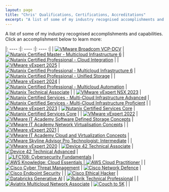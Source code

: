 ```yaml
---
layout: page
title: "Chris' Qualifications, Certifications, Accreditations"
excerpt: "A list of some of my industry recognised accomplishments and capabilities"
---
```

A list of some of my industry recognised accomplishments and capabilities. Click an accomplishment below to learn more:

 

|:  ----  :|:  ----  :|:  ----  :|
|  <a target="_blank" href="https://www.credly.com/badges/dde3fd17-475c-42cc-8bf0-2b59b0c9f521/public_url"><img alt="VMware Broadcom VCP-DCV" src="/images/pages/vcp-dcv.png"></a> |  <a target="_blank" href="https://www.credly.com/badges/2450b422-6849-4560-bdba-ecc0334b8e41/public_url"><img alt="Nutanix Certified Master - Multicloud Infrastructure 6" src="/images/pages/nutanix-certified-master-mci.png"></a>  |  <a target="_blank" href="https://www.credly.com/badges/845e4f77-016e-4111-b75b-22da03634407/public_url"><img alt="Nutanix Certified Professional - Cloud Integration" src="/images/pages/nutanix-certified-professional-ci.png"></a>  |
|  <a target="_blank" href="https://vexpert.vmware.com/directory/5800"><img alt="VMware vExpert 2025" src="/images/pages/vexpert2025.png"></a>   |  <a target="_blank" href="https://www.credly.com/badges/231fa9a9-fd75-4cc9-b7b2-f7e7a50a2c18/public_url"><img alt="Nutanix Certified Professional - Multicloud Infrastructure 6" src="/images/pages/nutanix-certified-professional-mci.png"></a>  |  <a target="_blank" href="https://www.credly.com/badges/3f3278eb-690f-4af3-a301-265c7427c821/public_url"><img alt="Nutanix Certified Professional - Unified Storage" src="/images/pages/ncp-us.png"></a>   |
|  <a target="_blank" href="https://vexpert.vmware.com/directory/5800"><img alt="VMware vExpert 2024" src="/images/pages/vexpert2024.png"></a>  |  <a target="_blank" href="https://www.credly.com/badges/e8439989-dcff-4d74-bdc7-766a897bfb65/public_url"><img alt="Nutanix Certified Professional - Multicloud Automation" src="/images/pages/nutanix-certified-professional-mca.png"></a>   |  <a target="_blank" href="https://www.credly.com/badges/92df0772-aaaa-4b46-a98f-7dcc197dac0c/public_url"><img alt="Nutanix Technical Associate" src="/images/pages/nutanix-technical-associate.png"></a>  | 
|  <a target="_blank" href="https://vexpert.vmware.com/directory/5800"><img alt="VMware vExpert NSX 2023" src="/images/pages/vexpert-nsx-2023.png"></a>  |  <a target="_blank" href="https://www.credly.com/badges/d596cb69-1b1c-41c6-b02b-4a9ed11135af/public_url"><img alt="Nutanix Certified Services - Multi-Cloud Infrastructure Advanced" src="/images/pages/ncs-mci-adv.png"></a>   |  <a target="_blank" href="https://www.credly.com/badges/c8de3591-28d9-4874-b4f5-37e6d4ffb5ad/public_url"><img alt="Nutanix Certified Services - Multi-Cloud Infrastructure Proficient" src="/images/pages/ncs-mci-pro.png"></a>   |
|  <a target="_blank" href="https://vexpert.vmware.com/directory/5800"><img alt="VMware vExpert 2023" src="/images/pages/vexpert2023.png"></a>  |  <a target="_blank" href="https://www.credly.com/badges/f9079c9d-cb64-425e-b255-793f2fcc8ec6/public_url"><img alt="Nutanix Certified Services Core" src="/images/pages/ncs-core-5.png"></a>  |  <a target="_blank" href="https://www.credly.com/badges/b107951b-31e5-4f0d-a41b-bc49dee54b95/public_url"><img alt="Nutanix Certified Services Core" src="/images/pages/ncs-core.png"></a>  |
|  <a target="_blank" href="https://vexpert.vmware.com/directory/5800"><img alt="VMware vExpert 2022" src="/images/pages/vexpert2022.png"></a>  |  <a target="_blank" href="https://www.credly.com/badges/83bbadbe-dbe6-4d3d-90c2-6a553e0bfae3/public_url"><img alt="VMware IT Academy Software Defined Storage Concepts" src="/images/pages/it-academy-sdc.png"></a>  |  <a target="_blank" href="https://www.credly.com/badges/b9197d7b-a0ca-4c53-94da-63b1618ab941/public_url"><img alt="VMware IT Academy Network Virtualisation Concepts" src="/images/pages/it-academy-nvc.png"></a>  |
|  <a target="_blank" href="https://vexpert.vmware.com/directory/5800"><img alt="VMware vExpert 2021" src="/images/pages/vexpert2021.png"></a>  |  <a target="_blank" href="https://www.credly.com/badges/482bbdd4-4837-42d6-b0ad-affda8611f35/public_url"><img alt="VMware IT Academy Cloud and Virtualization Concepts" src="/images/pages/it-academy-cvc.png"></a>  |  <a target="_blank" href="https://www.credly.com/badges/a5e890b5-8b0f-4939-b1a6-4ec82653b68b/public_url"><img alt="VMware Skyline Advisor Pro Technologist: Intermediate" src="/images/pages/skyline-pro.png"></a>  |
| <a target="_blank" href="https://vexpert.vmware.com/directory/5800"><img alt="VMware vExpert 2020" src="/images/pages/vexpert2020.png"></a>  |  <a target="_blank" href="https://partners.device42.com/#/learning/certifications"><img alt="Device 42 Technical Associate" src="/images/pages/d42tasc.png"></a>  |  <a target="_blank" href="https://partners.device42.com/#/learning/certifications"><img alt="Device 42 Technical Advanced" src="/images/pages/d42tadv.png"></a>  |  
|  <a target="_blank" href="https://www.credly.com/badges/57a2cb68-61ff-442d-b535-a3c84672bbc1/public_url"><img alt="LFC108: Cybersecurity Fundamentals" src="/images/pages/lfc108.png"></a>  |  <a target="_blank" href="https://www.credly.com/badges/18426256-7ee1-4ef8-89a6-83f9f7f22c79/public_url"><img alt="AWS Knowledge: Cloud Essentials" src="/images/pages/aws-cloud-essentials.png">  |  <a target="_blank" href="https://www.credly.com/badges/8e70dfd5-1d0e-4856-b279-1159b33c373a/public_url"><img alt="AWS Cloud Practitioner" src="/images/pages/aws-cloud-practitioner.png"></a>  |
|  <a target="_blank" href="https://www.credly.com/badges/da4465a3-9ebe-4a6e-a798-030f1183236f/public_url"><img alt="Cisco Cyber Threat Management" src="/images/pages/cisco-ctm.png"></a>  |  <a target="_blank" href="https://www.credly.com/badges/5e9492b3-6a70-4e6e-8798-55568e61145e/public_url"><img alt="Cisco Network Defence" src="/images/pages/cisco-nd.png"></a>  |  <a target="_blank" href="https://www.credly.com/badges/b0bacff1-7c44-48bb-89f4-8f06def6f3f9/public_url"><img alt="Cisco Endpoint Security" src="/images/pages/cisco-es.png"></a>  |
|  <a target="_blank" href="https://www.credly.com/badges/acc24daa-660b-468c-afa0-db60f4a9ace3/public_url"><img alt="Cisco Ethical Hacker" src="/images/pages/cisco-eh.png"></a>  |  <a target="_blank" href="https://credentials.databricks.com/a45386c2-3951-49cd-a569-9284b8f64211"><img alt="Databricks Generative AI" src="/images/pages/databricks-genai.png"></a>  |  <a target="_blank" href="https://www.credly.com/badges/5a8718f7-d27f-434a-b91f-d81f62022045/public_url"><img alt="Rubrik Technical Professional" src="/images/pages/rubrik-technical-professional.png"></a>  |
|  <a target="_blank" href="https://www.credly.com/badges/2cbc9287-c5c9-4355-a53c-22ff10b1c66a/public_url"><img alt="Aviatrix Multicloud Network Associate" src="/images/pages/aviatrix-associate.png"></a>  |  </a><a target="_blank" href="/couch-to-5k/"><img alt="Couch to 5K" src="/images/pages/cto5k.png"></a>   |    |